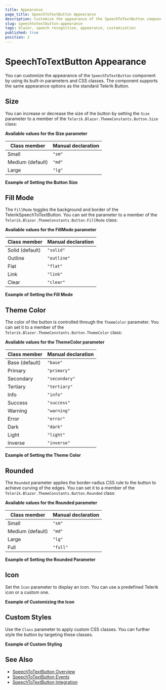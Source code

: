```yaml
---
title: Appearance
page_title: SpeechToTextButton Appearance
description: Customize the appearance of the SpeechToTextButton component in Blazor applications.
slug: speechtotextbutton-appearance
tags: blazor, speech recognition, appearance, customization
published: true
position: 2
---
```


# SpeechToTextButton Appearance

You can customize the appearance of the `SpeechToTextButton` component by using its built-in parameters and CSS classes. The component supports the same appearance options as the standard Telerik Button.

## Size

You can increase or decrease the size of the button by setting the `Size` parameter to a member of the `Telerik.Blazor.ThemeConstants.Button.Size` class:

**Available values for the Size parameter**

| Class member | Manual declaration |
|--------------|-------------------|
| Small        | `"sm"`            |
| Medium (default) | `"md"`        |
| Large        | `"lg"`            |

**Example of Setting the Button Size**

<demo metaUrl="client/speechtotextbutton/size/" height="150"></demo>

## Fill Mode

The `FillMode` toggles the background and border of the TelerikSpeechToTextButton. You can set the parameter to a member of the `Telerik.Blazor.ThemeConstants.Button.FillMode` class:

**Available values for the FillMode parameter**

| Class member | Manual declaration |
|--------------|-------------------|
| Solid (default)   | `"solid"`     |
| Outline           | `"outline"`   |
| Flat              | `"flat"`      |
| Link              | `"link"`      |
| Clear             | `"clear"`     |

**Example of Setting the Fill Mode**

<demo metaUrl="client/speechtotextbutton/fillmode/" height="150"></demo>

## Theme Color

The color of the button is controlled through the `ThemeColor` parameter. You can set it to a member of the `Telerik.Blazor.ThemeConstants.Button.ThemeColor` class:

**Available values for the ThemeColor parameter**

| Class member | Manual declaration |
|--------------|-------------------|
| Base (default)     | `"base"`     |
| Primary            | `"primary"`  |
| Secondary          | `"secondary"`|
| Tertiary           | `"tertiary"` |
| Info               | `"info"`     |
| Success            | `"success"`  |
| Warning            | `"warning"`  |
| Error              | `"error"`    |
| Dark               | `"dark"`     |
| Light              | `"light"`    |
| Inverse            | `"inverse"`  |

**Example of Setting the Theme Color**

<demo metaUrl="client/speechtotextbutton/themecolor/" height="150"></demo>

## Rounded

The `Rounded` parameter applies the border-radius CSS rule to the button to achieve curving of the edges. You can set it to a member of the `Telerik.Blazor.ThemeConstants.Button.Rounded` class:

**Available values for the Rounded parameter**

| Class member | Manual declaration |
|--------------|-------------------|
| Small        | `"sm"`            |
| Medium (default) | `"md"`        |
| Large        | `"lg"`            |
| Full         | `"full"`          |

**Example of Setting the Rounded Parameter**

<demo metaUrl="client/speechtotextbutton/rounded/" height="150"></demo>

## Icon

Set the `Icon` parameter to display an icon. You can use a predefined Telerik icon or a custom one.

**Example of Customizing the Icon**

<demo metaUrl="client/speechtotextbutton/icon/" height="150"></demo>

## Custom Styles

Use the `Class` parameter to apply custom CSS classes. You can further style the button by targeting these classes.

**Example of Custom Styling**

<demo metaUrl="client/speechtotextbutton/customstyle/" height="150"></demo>

## See Also

- [SpeechToTextButton Overview](slug:speechtotextbutton-overview)
- [SpeechToTextButton Events](slug:speechtotextbutton-events)
- [SpeechToTextButton Integration](slug:speechtotextbutton-integration)